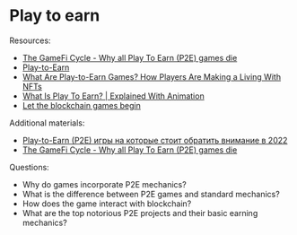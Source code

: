 # Play to earn

Resources:

* [The GameFi Cycle - Why all Play To Earn (P2E) games die]([https://www.youtube.com/watch?v=y1BCkaYOJ0I](https://www.youtube.com/watch?v=0Bq-jmK1O-k))
* [Play-to-Earn](https://finswin.com/kripto/terminologiya/play-to-earn.html)
* [What Are Play-to-Earn Games? How Players Are Making a Living With NFTs](https://decrypt.co/resources/what-are-play-to-earn-games-how-players-are-making-a-living-with-nfts)
* [What Is Play To Earn? | Explained With Animation](https://www.youtube.com/watch?v=dYK-_mpvgOw)
* [Let the blockchain games begin](https://zipmex.com/learn/the-future-of-blockchain-gaming/)

Additional  materials:
* [Play-to-Earn (P2E) игры на которые стоит обратить внимание в 2022](https://zipmex.com/learn/top-play-to-earn-crypto-games/)
* [The GameFi Cycle - Why all Play To Earn (P2E) games die](https://www.youtube.com/watch?v=0Bq-jmK1O-k&list=RDCMUCsYYksPHiGqXHPoHI-fm5sg&start_radio=1)


Questions:
* Why do games incorporate P2E mechanics?
* What is the difference between P2E games and standard mechanics?
* How does the game interact with blockchain? 
* What are the top notorious P2E projects and their basic earning mechanics? 
